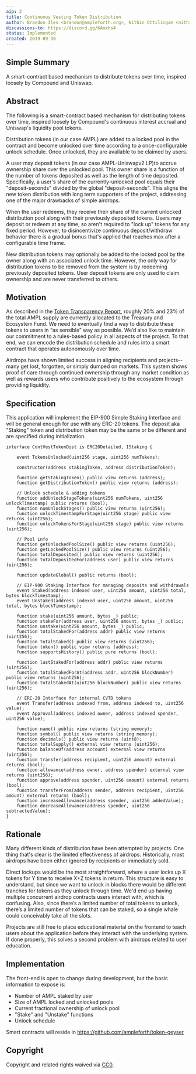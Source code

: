 ```yaml
---
aip: 2
title: Continuous Vesting Token Distribution
author: Brandon Iles <brandon@ampleforth.org>, Nithin Ottilingam <nithin@ampleforth.org>
discussions-to: https://discord.gg/6Amxhs4
status: Implemented
created: 2019-09-30
---
```


## Simple Summary

A smart-contract based mechanism to distribute tokens over time, inspired loosely by Compound and Uniswap.


## Abstract

The following is a smart-contract based mechanism for distributing tokens over time, inspired loosely by Compound's continuous interest accrual and Uniswap's liquidity pool tokens.

Distribution tokens (in our case AMPL) are added to a locked pool in the contract and become unlocked over time according to a once-configurable unlock schedule. Once unlocked, they are available to be claimed by users.

A user may deposit tokens (in our case AMPL-Uniswapv2 LP)to accrue ownership share over the unlocked pool. This owner share is a function of the number of tokens deposited as well as the length of time deposited. Specifically, a user's share of the currently-unlocked pool equals their "deposit-seconds" divided by the global "deposit-seconds". This aligns the new token distribution with long term supporters of the project, addressing one of the major drawbacks of simple airdrops.

When the user redeems, they receive their share of the current unlocked distribution pool along with their previously deposited tokens. Users may deposit or redeem at any time, so aren't required to "lock up" tokens for any fixed period. However, to disincentivize continuous deposit/withdraw behavior there is a gradual bonus that's applied that reaches max after a configurable time frame.

New distribution tokens may optionally be added to the locked pool by the owner along with an associated unlock time. However, the only way for distribution tokens to be removed from the system is by redeeming previously deposited tokens. User deposit tokens are only used to claim ownership and are never transferred to others.


## Motivation

As described in the [Token Transparency Report](https://medium.com/ampleforth/ampleforth-ieo-and-token-distribution-transparency-report-d7b632bbc838), roughly 20% and 23% of the total AMPL supply are currently allocated to the Treasury and Ecosystem Fund. We need to eventually find a way to distribute these tokens to users in “as sensible” way as possible. We’d also like to maintain our commitment to a rules-based policy in all aspects of the project. To that end, we can encode the distribution schedule and rules into a smart contract that operates autonomously over time.

Airdrops have shown limited success in aligning recipients and projects--many get lost, forgotten, or simply dumped on markets. This system shows proof of care through continued ownership through any market condition as well as rewards users who contribute positively to the ecosystem through providing liquidity.


## Specification

This application will implement the EIP-900 Simple Staking Interface and will be general enough for use with any ERC-20 tokens. The deposit aka "Staking" token and distribution token may be the same or be different and are specified during initialization.

```solidity
interface ContVestTokenDist is ERC20Detailed, IStaking {

    event TokensUnlocked(uint256 stage, uint256 numTokens);

    constructor(address stakingToken, address distributionToken);

    function getStakingToken() public view returns (address);
    function getDistributionToken() public view returns (address);

    // Unlock schedule & adding tokens
    function addUnlockStageTokens(uint256 numTokens, uint256 unlockTimestamp) public returns (bool);
    function numUnlockStages() public view returns (uint256);
    function unlockTimestampForStage(uint256 stage) public view returns (uint256);
    function unlockTokensForStage(uint256 stage) public view returns (uint256);

    // Pool info
    function getUnlockedPoolSize() public view returns (uint256);
    function getLockedPoolSize() public view returns (uint256);
    function totalDeposited() public view returns (uint256);
    function totalDepositedFor(address user) public view returns (uint256);

    function updateGlobal() public returns (bool);

    // EIP-900 Staking Interface for managing deposits and withdrawals
    event Staked(address indexed user, uint256 amount, uint256 total, bytes blockTimestamp);
    event Unstaked(address indexed user, uint256 amount, uint256 total, bytes blockTimestamp);

    function stake(uint256 amount, bytes _) public;
    function stakeFor(address user, uint256 amount, bytes _) public;
    function unstake(uint256 amount, bytes _) public;
    function totalStakedFor(address addr) public view returns (uint256);
    function totalStaked() public view returns (uint256);
    function token() public view returns (address);
    function supportsHistory() public pure returns (bool);

    function lastStakedFor(address addr) public view returns (uint256);
    function totalStakedForAt(address addr, uint256 blockNumber) public view returns (uint256);
    function totalStakedAt(uint256 blockNumber) public view returns (uint256);

    // ERC-20 Interface for internal CVTD tokens
    event Transfer(address indexed from, address indexed to, uint256 value);
    event Approval(address indexed owner, address indexed spender, uint256 value);

    function name() public view returns (string memory);
    function symbol() public view returns (string memory);
    function decimals() public view returns (uint8);
    function totalSupply() external view returns (uint256);
    function balanceOf(address account) external view returns (uint256);
    function transfer(address recipient, uint256 amount) external returns (bool);
    function allowance(address owner, address spender) external view returns (uint256);
    function approve(address spender, uint256 amount) external returns (bool);
    function transferFrom(address sender, address recipient, uint256 amount) external returns (bool);
    function increaseAllowance(address spender, uint256 addedValue);
    function decreaseAllowance(address spender, uint256 subtractedValue);
}
```

## Rationale
Many different kinds of distribution have been attempted by projects. One thing that's clear is the limited effectiveness of airdrops. Historically, most airdrops have been either ignored by recipients or immediately sold.

Direct lockups would be the most straightforward, where a user locks up X tokens for Y time to receive X+Z tokens in return. This structure is easy to understand, but since we want to unlock in blocks there would be different tranches for tokens as they unlock through time. We'd end up having multiple concurrent airdrop contracts users interact with, which is confusing. Also, since there’s a limited number of total tokens to unlock, there’s a limited number of tokens that can be staked, so a single whale could conceivably take all the slots.

Projects are still free to place educational material on the frontend to teach users about the application before they interact with the underlying system. If done properly, this solves a second problem with airdrops related to user education.


## Implementation

The front-end is open to change during development, but the basic information to expose is:
- Number of AMPL staked by user
- Size of AMPL locked and unlocked pools
- Current fractional ownership of unlock pool
- "Stake" and "Unstake" functions
- Unlock schedule

Smart contracts will reside in https://github.com/ampleforth/token-geyser

## Copyright
Copyright and related rights waived via [CC0](https://creativecommons.org/publicdomain/zero/1.0/).
